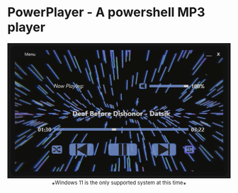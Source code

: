 # PowerPlayer - A powershell MP3 player
<p align="center"><img src="https://github.com/illsk1lls/PowerPlayer/blob/main/.readme/player-screenshot.png?raw=true"><br>*<sup>Windows 11 is the only supported system at this time</sup>*</p>

